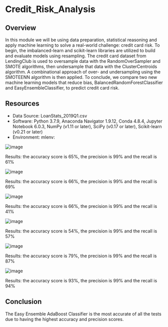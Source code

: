 # Credit_Risk_Analysis

## Overview
In this module we will be using data preparation, statistical reasoning and apply machine learning to solve a real-world challenge: credit card risk. To begin, the imbalanced-learn and scikit-learn libraries are utilized to build and evaluate models using resampling. The credit card dataset from LendingClub is used to oversample data with the RandomOverSampler and SMOTE algorithms, then undersample that data with the ClusterCentroids algorithm. A combinational approach of over- and undersampling using the SMOTEENN algorithm is then applied. To conclude, we compare two new machine learning models that reduce bias, BalancedRandomForestClassifier and EasyEnsembleClassifier, to predict credit card risk. 

## Resources
- Data Source: LoanStats_2019Q1.csv
- Software: Python 3.7.9, Anaconda Navigator 1.9.12, Conda 4.8.4, Jupyter Notebook 6.0.3, NumPy (v1.11 or later), SciPy (v0.17 or later), Scikit-learn (v0.21 or later)
- Environment: mlenv:

![image](https://user-images.githubusercontent.com/71358697/108029294-0e693500-6fe2-11eb-87df-1ff96059634c.png)

Results: the accuracy score is 65%, the precision is 99% and the recall is 61%

![image](https://user-images.githubusercontent.com/71358697/108029318-15904300-6fe2-11eb-836a-7fea363cd873.png)

Results: the accuracy score is 66%, the precision is 99% and the recall is 69%

![image](https://user-images.githubusercontent.com/71358697/108029335-19bc6080-6fe2-11eb-913d-ea595d8029e4.png)

Results: the accuracy score is 66%, the precision is 99% and the recall is 41%

![image](https://user-images.githubusercontent.com/71358697/108029342-1c1eba80-6fe2-11eb-986f-7dd9164bd909.png)

Results: the accuracy score is 54%, the precision is 99% and the recall is 57%

![image](https://user-images.githubusercontent.com/71358697/108029353-20e36e80-6fe2-11eb-92fa-1514ddd1abd5.png)

Results: the accuracy score is 79%, the precision is 99% and the recall is 87%

![image](https://user-images.githubusercontent.com/71358697/108029358-23de5f00-6fe2-11eb-8b5e-466e073cb774.png)

Results: the accuracy score is 93%, the precision is 99% and the recall is 94%

## Conclusion
The Easy Ensemble AdaBoost Classifier is the most accurate of all the tests due to having the highest accuracy and precision scores.

